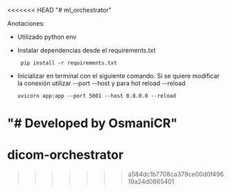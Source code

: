 <<<<<<< HEAD
"# ml_orchestrator"

Anotaciones:
- Utilizado python env
- Instalar dependencias desde el requirements.txt
   
       pip install -r requirements.txt
- Inicializar en terminal con el siguiente comando. Si se quiere modificar la conexión utilizar --port --host y para hot reload --reload

      uvicorn app:app --port 5001 --host 0.0.0.0 --reload

"# Developed by OsmaniCR"
=======
# dicom-orchestrator
>>>>>>> a584dc1b7708ca379ce00d0f49619a24d0865401

